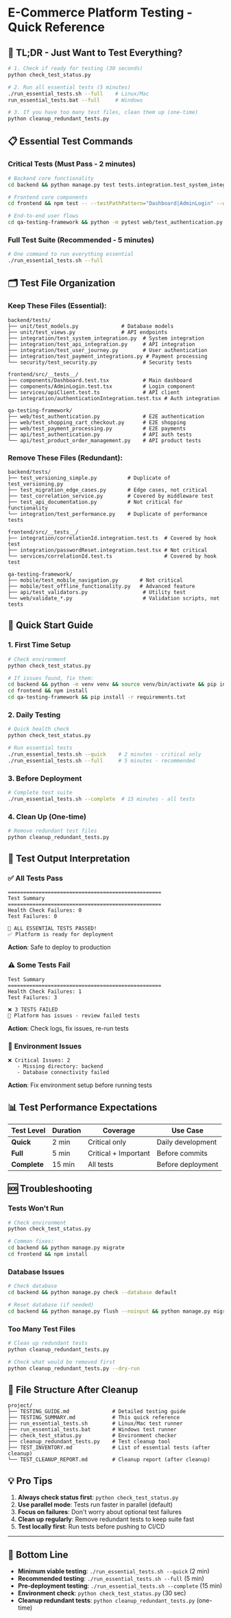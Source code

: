 # E-Commerce Platform Testing - Quick Reference

## 🎯 **TL;DR - Just Want to Test Everything?**

```bash
# 1. Check if ready for testing (30 seconds)
python check_test_status.py

# 2. Run all essential tests (5 minutes)
./run_essential_tests.sh --full    # Linux/Mac
run_essential_tests.bat --full     # Windows

# 3. If you have too many test files, clean them up (one-time)
python cleanup_redundant_tests.py
```

## 📋 **Essential Test Commands**

### **Critical Tests** (Must Pass - 2 minutes)
```bash
# Backend core functionality
cd backend && python manage.py test tests.integration.test_system_integration --verbosity=2

# Frontend core components  
cd frontend && npm test -- --testPathPattern="Dashboard|AdminLogin" --watchAll=false

# End-to-end user flows
cd qa-testing-framework && python -m pytest web/test_authentication.py web/test_shopping_cart_checkout.py -v
```

### **Full Test Suite** (Recommended - 5 minutes)
```bash
# One command to run everything essential
./run_essential_tests.sh --full
```

## 🗂️ **Test File Organization**

### **Keep These Files** (Essential):
```
backend/tests/
├── unit/test_models.py              # Database models
├── unit/test_views.py               # API endpoints  
├── integration/test_system_integration.py  # System integration
├── integration/test_api_integration.py     # API integration
├── integration/test_user_journey.py        # User authentication
├── integration/test_payment_integrations.py # Payment processing
└── security/test_security.py               # Security tests

frontend/src/__tests__/
├── components/Dashboard.test.tsx           # Main dashboard
├── components/AdminLogin.test.tsx          # Login component
├── services/apiClient.test.ts              # API client
└── integration/authenticationIntegration.test.tsx # Auth integration

qa-testing-framework/
├── web/test_authentication.py              # E2E authentication
├── web/test_shopping_cart_checkout.py      # E2E shopping
├── web/test_payment_processing.py          # E2E payments
├── api/test_authentication.py              # API auth tests
└── api/test_product_order_management.py    # API product tests
```

### **Remove These Files** (Redundant):
```
backend/tests/
├── test_versioning_simple.py          # Duplicate of test_versioning.py
├── test_migration_edge_cases.py       # Edge cases, not critical
├── test_correlation_service.py        # Covered by middleware test
├── test_api_documentation.py          # Not critical for functionality
└── integration/test_performance.py    # Duplicate of performance tests

frontend/src/__tests__/
├── integration/correlationId.integration.test.ts  # Covered by hook test
├── integration/passwordReset.integration.test.tsx # Not critical
└── services/correlationId.test.ts                 # Covered by hook test

qa-testing-framework/
├── mobile/test_mobile_navigation.py       # Not critical
├── mobile/test_offline_functionality.py   # Advanced feature
├── api/test_validators.py                  # Utility test
└── web/validate_*.py                       # Validation scripts, not tests
```

## 🚀 **Quick Start Guide**

### 1. **First Time Setup**
```bash
# Check environment
python check_test_status.py

# If issues found, fix them:
cd backend && python -m venv venv && source venv/bin/activate && pip install -r requirements/development.txt
cd frontend && npm install
cd qa-testing-framework && pip install -r requirements.txt
```

### 2. **Daily Testing**
```bash
# Quick health check
python check_test_status.py

# Run essential tests
./run_essential_tests.sh --quick    # 2 minutes - critical only
./run_essential_tests.sh --full     # 5 minutes - recommended
```

### 3. **Before Deployment**
```bash
# Complete test suite
./run_essential_tests.sh --complete  # 15 minutes - all tests
```

### 4. **Clean Up (One-time)**
```bash
# Remove redundant test files
python cleanup_redundant_tests.py
```

## 🎨 **Test Output Interpretation**

### ✅ **All Tests Pass**
```
==================================================
Test Summary
==================================================
Health Check Failures: 0
Test Failures: 0

🎉 ALL ESSENTIAL TESTS PASSED!
✅ Platform is ready for deployment
```
**Action**: Safe to deploy to production

### ⚠️ **Some Tests Fail**
```
Test Summary
==================================================
Health Check Failures: 1
Test Failures: 3

❌ 3 TESTS FAILED
🚨 Platform has issues - review failed tests
```
**Action**: Check logs, fix issues, re-run tests

### 🔴 **Environment Issues**
```
❌ Critical Issues: 2
   - Missing directory: backend
   - Database connectivity failed
```
**Action**: Fix environment setup before running tests

## 📊 **Test Performance Expectations**

| Test Level | Duration | Coverage | Use Case |
|------------|----------|----------|----------|
| **Quick** | 2 min | Critical only | Daily development |
| **Full** | 5 min | Critical + Important | Before commits |
| **Complete** | 15 min | All tests | Before deployment |

## 🆘 **Troubleshooting**

### **Tests Won't Run**
```bash
# Check environment
python check_test_status.py

# Common fixes:
cd backend && python manage.py migrate
cd frontend && npm install
```

### **Database Issues**
```bash
# Check database
cd backend && python manage.py check --database default

# Reset database (if needed)
cd backend && python manage.py flush --noinput && python manage.py migrate
```

### **Too Many Test Files**
```bash
# Clean up redundant tests
python cleanup_redundant_tests.py

# Check what would be removed first
python cleanup_redundant_tests.py --dry-run
```

## 📁 **File Structure After Cleanup**

```
project/
├── TESTING_GUIDE.md              # Detailed testing guide
├── TESTING_SUMMARY.md            # This quick reference
├── run_essential_tests.sh        # Linux/Mac test runner
├── run_essential_tests.bat       # Windows test runner
├── check_test_status.py          # Environment checker
├── cleanup_redundant_tests.py    # Test cleanup tool
├── TEST_INVENTORY.md             # List of essential tests (after cleanup)
└── TEST_CLEANUP_REPORT.md        # Cleanup report (after cleanup)
```

## 💡 **Pro Tips**

1. **Always check status first**: `python check_test_status.py`
2. **Use parallel mode**: Tests run faster in parallel (default)
3. **Focus on failures**: Don't worry about optional test failures
4. **Clean up regularly**: Remove redundant tests to keep suite fast
5. **Test locally first**: Run tests before pushing to CI/CD

---

## 🎯 **Bottom Line**

- **Minimum viable testing**: `./run_essential_tests.sh --quick` (2 min)
- **Recommended testing**: `./run_essential_tests.sh --full` (5 min)  
- **Pre-deployment testing**: `./run_essential_tests.sh --complete` (15 min)
- **Environment check**: `python check_test_status.py` (30 sec)
- **Cleanup redundant tests**: `python cleanup_redundant_tests.py` (one-time)